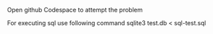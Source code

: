 Open github Codespace to attempt the problem

For executing sql use following command
sqlite3 test.db < sql-test.sql

